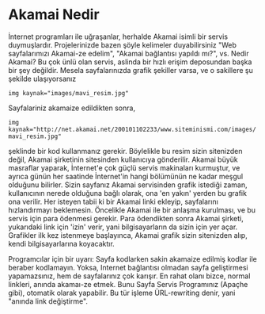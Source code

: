 # Akamai Nedir

İnternet programları ile uğraşanlar, herhalde Akamai isimli bir servis
duymuşlardır. Projelerinizde bazen şöyle kelimeler duyabilirsiniz "Web
sayfalarımızı Akamai-ze edelim", "Akamai bağlantısı yapıldı mı?", vs.
Nedir Akamai? Bu çok ünlü olan servis, aslinda bir hızlı erişim
deposundan başka bir şey değildir. Mesela sayfalarınızda grafik
şekiller varsa, ve o sakillere şu şekilde ulaşıyorsanız

`img kaynak="images/mavi_resim.jpg"`

Sayfalariniz akamaize edildikten sonra,

`img kaynak="http://net.akamai.net/200101102233/www.siteminismi.com/images/mavi_resim.jpg"`

şeklinde bir kod kullanmanız gerekir.  Böylelikle bu resim sizin
sitenizden değil, Akamai şirketinin sitesinden kullanıcıya
gönderilir. Akamai büyük masraflar yaparak, İnternet'e çok güçlü
servis makinaları kurmuştur, ve ayrıca günün her saatinde İnternet'in
hangi bölümünün ne kadar meşgul olduğunu bilirler. Sizin sayfanız
Akamai servisinden grafik istediği zaman, kullanıcının nerede olduğuna
bağlı olarak, ona 'en yakın' yerden bu grafik ona verilir.  Her
isteyen tabii ki bir Akamai linki ekleyip, sayfalarını hızlandırmayı
beklemesin. Öncelikle Akamai ile bir anlaşma kurulması, ve bu servis
için para ödenmesi gerekir. Para ödendikten sonra Akamai şirketi,
yukarıdaki link için 'izin' verir, yani bilgisayarların da sizin için
yer açar. Grafikler ilk kez istenmeye başlayınca, Akamai grafik sizin
sitenizden alıp, kendi bilgisayarlarına koyacaktır.

Programcılar için bir uyarı: Sayfa kodlarken sakin akamaize edilmiş
kodlar ile beraber kodlamayın. Yoksa, Internet bağlantısı olmadan
sayfa geliştirmesi yapamazsınız, hem de sayfalarınız çok karışır. En
rahat olanı bizce, normal linkleri, anında akamaı-ze etmek. Bunu Sayfa
Servis Programınız (Apaçhe gibi), otomatik olarak yapabilir. Bu tür
işleme ÜRL-rewriting denir, yani "anında link değiştirme".




